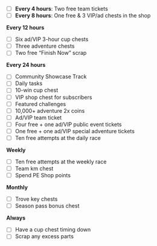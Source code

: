 
- [ ] **Every 4 hours**: Two free team tickets  
- [ ] **Every 8 hours**: One free & 3 VIP/ad chests in the shop

**Every 12 hours**
- [ ] Six ad/VIP 3-hour cup chests
- [ ] Three adventure chests
- [ ] Two free “Finish Now” scrap

**Every 24 hours**
- [ ] Community Showcase Track
- [ ] Daily tasks
- [ ] 10-win cup chest
- [ ] VIP shop chest for subscribers
- [ ] Featured challenges
- [ ] 10,000+ adventure 2x coins
- [ ] Ad/VIP team ticket
- [ ] Four free + one ad/VIP public event tickets
- [ ] One free + one ad/VIP special adventure tickets
- [ ] Ten free attempts at the daily race

**Weekly**
- [ ] Ten free attempts at the weekly race 
- [ ] Team km chest
- [ ] Spend PE Shop points

**Monthly**
- [ ] Trove key chests
- [ ] Season pass bonus chest

**Always**
- [ ] Have a cup chest timing down
- [ ] Scrap any excess parts
